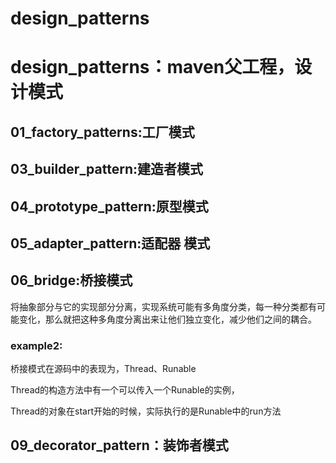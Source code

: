 # design_patterns



# design_patterns：maven父工程，设计模式



## 	01_factory_patterns:工厂模式

## 	03_builder_pattern:建造者模式

## 	04_prototype_pattern:原型模式

## 	05_adapter_pattern:适配器 模式

## 	06_bridge:桥接模式

将抽象部分与它的实现部分分离，实现系统可能有多角度分类，每一种分类都有可能变化，那么就把这种多角度分离出来让他们独立变化，减少他们之间的耦合。

### example2:

桥接模式在源码中的表现为，Thread、Runable

Thread的构造方法中有一个可以传入一个Runable的实例，

Thread的对象在start开始的时候，实际执行的是Runable中的run方法

## 	09_decorator_pattern：装饰者模式



